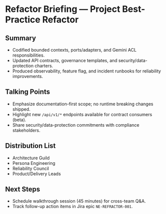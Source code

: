 # Refactor Briefing — Project Best-Practice Refactor

## Summary
- Codified bounded contexts, ports/adapters, and Gemini ACL responsibilities.
- Updated API contracts, governance templates, and security/data-protection charters.
- Produced observability, feature flag, and incident runbooks for reliability improvements.

## Talking Points
- Emphasize documentation-first scope; no runtime breaking changes shipped.
- Highlight new `/api/v1/*` endpoints available for contract consumers (beta).
- Share security/data-protection commitments with compliance stakeholders.

## Distribution List
- Architecture Guild
- Persona Engineering
- Reliability Council
- Product/Delivery Leads

## Next Steps
- Schedule walkthrough session (45 minutes) for cross-team Q&A.
- Track follow-up action items in Jira epic `NE-REFRACTOR-001`.

